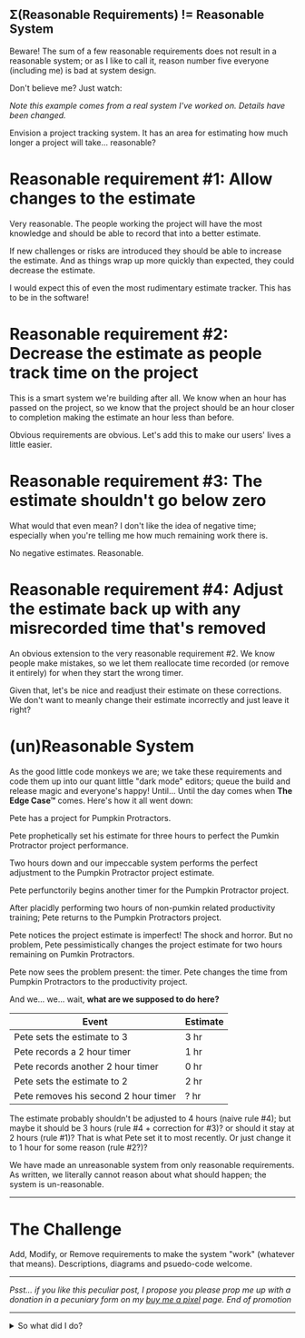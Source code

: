 ## Σ(Reasonable Requirements) != Reasonable System

Beware! The sum of a few reasonable requirements does not result in a reasonable system; or as I like to call it, reason number five everyone (including me) is bad at system design.

Don't believe me? Just watch:

_Note this example comes from a real system I've worked on. Details have been changed._

Envision a project tracking system. It has an area for estimating how much longer a project will take... reasonable?

# Reasonable requirement #1: Allow changes to the estimate

Very reasonable. The people working the project will have the most knowledge and should be able to record that into a better estimate.

If new challenges or risks are introduced they should be able to increase the estimate. And as things wrap up more quickly than expected, they could decrease the estimate.

I would expect this of even the most rudimentary estimate tracker. This has to be in the software!

# Reasonable requirement #2: Decrease the estimate as people track time on the project

This is a smart system we're building after all. We know when an hour has passed on the project, so we know that the project should be an hour closer to completion making the estimate an hour less than before.

Obvious requirements are obvious. Let's add this to make our users' lives a little easier.

# Reasonable requirement #3: The estimate shouldn't go below zero

What would that even mean? I don't like the idea of negative time; especially when you're telling me how much remaining work there is.

No negative estimates. Reasonable.

# Reasonable requirement #4: Adjust the estimate back up with any misrecorded time that's removed

An obvious extension to the very reasonable requirement #2. We know people make mistakes, so we let them reallocate time recorded (or remove it entirely) for when they start the wrong timer.

Given that, let's be nice and readjust their estimate on these corrections. We don't want to meanly change their estimate incorrectly and just leave it right?

# (un)Reasonable System

As the good little code monkeys we are; we take these requirements and code them up into our quant little "dark mode" editors; queue the build and release magic and everyone's happy! Until... Until the day comes when **The Edge Case™** comes. Here's how it all went down:

Pete has a project for Pumpkin Protractors.

Pete prophetically set his estimate for three hours to perfect the Pumkin Protractor project performance.

Two hours down and our impeccable system performs the perfect adjustment to the Pumpkin Protractor project estimate.

Pete perfunctorily begins another timer for the Pumpkin Protractor project.

After placidly performing two hours of non-pumkin related productivity training; Pete returns to the Pumpkin Protractors project.

Pete notices the project estimate is imperfect! The shock and horror. But no problem, Pete pessimistically changes the project estimate for two hours remaining on Pumkin Protractors.

Pete now sees the problem present: the timer. Pete changes the time from Pumpkin Protractors to the productivity project. 

And we... we... wait, **what are we supposed to do here?**

| Event | Estimate |
| --- | --- |
| Pete sets the estimate to 3 | 3 hr |
| Pete records a 2 hour timer | 1 hr |
| Pete records another 2 hour timer | 0 hr |
| Pete sets the estimate to 2 | 2 hr |
| Pete removes his second 2 hour timer | ? hr |

The estimate probably shouldn't be adjusted to 4 hours (naive rule #4); but maybe it should be 3 hours (rule #4 + correction for #3)? or should it stay at 2 hours (rule #1)? That is what Pete set it to most recently. Or just change it to 1 hour for some reason (rule #2?)?

We have made an unreasonable system from only reasonable requirements. As written, we literally cannot reason about what should happen; the system is un-reasonable.

---

# The Challenge

Add, Modify, or Remove requirements to make the system "work" (whatever that means). Descriptions, diagrams and psuedo-code welcome.

---

_Psst... if you like this peculiar post, I propose you please prop me up with a donation in a pecuniary form on my [buy me a pixel](https://www.buymeacoffee.com/kallmanation) page. End of promotion_

---

<details>
<summary>
So what did I do?</summary>
I added another rule: Any changes to timers recorded before the last time the estimate was manually set have no effect.

This rule prefers the judgement of humans over the machine and prefers to keep estimates low rather than "unexpectedly" grow. Other rules are possible though.

So for this example the estimate will remain at 2 hours in the last row. The system has assumed Pete has the best knowledge of the future and has framed that knowledge in a statement irrespective of what corrections to the past need to be made (rather than a statement inclusive of potential corrections of history).
</details>
